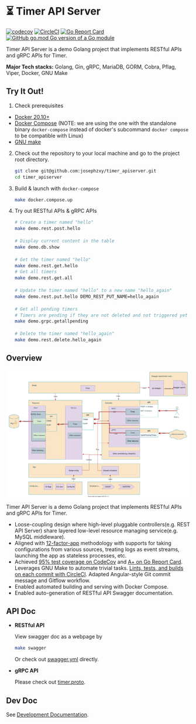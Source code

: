 # ⏳ Timer API Server
[![codecov](https://codecov.io/gh/josephzxy/timer_apiserver/branch/develop/graph/badge.svg?token=AU3193CPC3)](https://codecov.io/gh/josephzxy/timer_apiserver)
[![CircleCI](https://circleci.com/gh/josephzxy/timer_apiserver.svg?style=svg)](https://circleci.com/gh/josephzxy/timer_apiserver)
[![Go Report Card](https://goreportcard.com/badge/github.com/josephzxy/timer_apiserver)](https://goreportcard.com/report/github.com/josephzxy/timer_apiserver)
[![GitHub go.mod Go version of a Go module](https://img.shields.io/github/go-mod/go-version/josephzxy/timer_apiserver.svg)](https://github.com/josephzxy/timer_apiserver)

Timer API Server is a demo Golang project that implements RESTful APIs and gRPC APIs for Timer.

**Major Tech stacks:**
Golang, Gin, gRPC, MariaDB, GORM, Cobra, Pflag, Viper, Docker, GNU Make

## Try It Out!

1. Check prerequisites
  - [Docker 20.10+](https://docs.docker.com/get-docker/)
  - [Docker Compose](https://docs.docker.com/compose/install/) (NOTE: we are using the one with the standalone binary `docker-compose` instead of docker's subcommand `docker compose` to be compatible with Linux)
  - [GNU make](https://www.gnu.org/software/make/)

2. Check out the repository to your local machine and go to the project root directory.
    ```sh
    git clone git@github.com:josephzxy/timer_apiserver.git
    cd timer_apiserver
    ```

3. Build & launch with `docker-compose`
    ```sh
    make docker.compose.up
    ```
4. Try out RESTful APIs & gRPC APIs
    ```sh
    # Create a timer named "hello"
    make demo.rest.post.hello

    # Display current content in the table
    make demo.db.show

    # Get the timer named "hello"
    make demo.rest.get.hello
    # Get all timers
    make demo.rest.get.all

    # Update the timer named "hello" to a new name "hello_again"
    make demo.rest.put.hello DEMO_REST_PUT_NAME=hello_again
    
    # Get all pending timers
    # Timers are pending if they are not deleted and not triggered yet
    make demo.grpc.getallpending

    # Delete the timer named "hello_again"
    make demo.rest.delete.hello_again
    ```

## Overview

[![System overview](docs/images/system_overview.svg)](https://drive.google.com/file/d/1B9L1sRXv4_FnJyslSze-C8GQ56jMQzyy/view?usp=sharing)

Timer API Server is a demo Golang project that implements RESTful APIs and gRPC APIs for Timer.

- Loose-coupling design where high-level pluggable controllers(e.g. REST API Server) share layered low-level resource managing service(e.g. MySQL middleware).
- Aligned with [12-factor-app](https://12factor.net/) methodology with supports for taking configurations from various sources, treating logs as event streams, launching the app as stateless processes, etc.
- Achieved [95% test coverage on CodeCov](https://app.codecov.io/gh/josephzxy/timer_apiserver) and [A+ on Go Report Card](https://goreportcard.com/report/github.com/josephzxy/timer_apiserver). Leverages GNU Make to automate trivial tasks. [Lints, tests, and builds on each commit with CircleCI](https://circleci.com/gh/josephzxy/timer_apiserver). Adapted Angular-style Git commit message and Gitflow workflow.
- Enabled automated building and serving with Docker Compose.
- Enabled auto-generation of RESTful API Swagger documentation.

## API Doc
- **RESTful API**

    View swagger doc as a webpage by
    ```bash
    make swagger
    ```
    Or check out [swagger.yml](api/rest/swagger/swagger.yml) directly.

- **gRPC API**

    Please check out [timer.proto](api/grpc/timer.proto).

## Dev Doc
See [Development Documentation](docs/dev/development.md).
